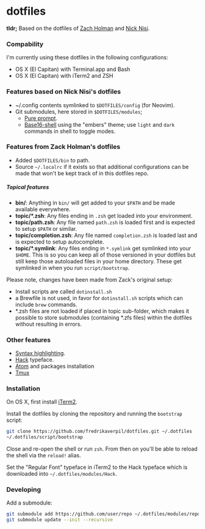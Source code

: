# dotfiles

**tldr;** Based on the dotfiles of [Zach Holman](https://github.com/holman/dotfiles/fork) and [Nick Nisi](https://github.com/nicknisi/dotfiles).

### Compability

I'm currently using these dotfiles in the following configurations:

* OS X (El Capitan) with Terminal.app and Bash
* OS X (El Capitan) with iTerm2 and ZSH


### Features based on Nick Nisi's dotfiles

- ~/.config contents symlinked to `$DOTFILES/config` (for Neovim).
- Git submodules, here stored in `$DOTFILES/modules`;
  - [Pure prompt](https://github.com/sindresorhus/pure).
  - [Base16-shell](https://github.com/chriskempson/base16-shell) using the "embers" theme; use `light` and `dark` commands in shell to toggle modes.

### Features from Zack Holman's dotfiles

- Added `$DOTFILES/bin` to path.
- Source `~/.localrc` if it exists so that additional configurations can be made that won't be kept track of in this dotfiles repo.

##### Topical features

- **bin/**: Anything in `bin/` will get added to your `$PATH` and be made
  available everywhere.
- **topic/\*.zsh**: Any files ending in `.zsh` get loaded into your
  environment.
- **topic/path.zsh**: Any file named `path.zsh` is loaded first and is
  expected to setup `$PATH` or similar.
- **topic/completion.zsh**: Any file named `completion.zsh` is loaded
  last and is expected to setup autocomplete.
- **topic/\*.symlink**: Any files ending in `*.symlink` get symlinked into
  your `$HOME`. This is so you can keep all of those versioned in your dotfiles
  but still keep those autoloaded files in your home directory. These get
  symlinked in when you run `script/bootstrap`.

Please note, changes have been made from Zack's original setup:

- Install scripts are called `dotinstall.sh`
- a Brewfile is not used, in favor for `dotinstall.sh` scripts which can include `brew` commands.
- \*.zsh files are not loaded if placed in topic sub-folder, which makes it possible to store submodules (containing \*.zfs files) within the dotfiles without resulting in errors.

### Other features

- [Syntax highlighting](https://github.com/zsh-users/zsh-syntax-highlighting).
- [Hack](https://github.com/chrissimpkins/Hack) typeface.
- [Atom](https://atom.io) and packages installation
- [Tmux](https://tmux.github.io)

### Installation

On OS X, first install [iTerm2](https://www.iterm2.com).

Install the dotfiles by cloning the repository and running the `bootstrap` script:
```bash
git clone https://github.com/fredrikaverpil/dotfiles.git ~/.dotfiles
~/.dotfiles/script/bootstrap
```

Close and re-open the shell or run `zsh`. From then on you'll be able to reload the shell via the `reload!` alias.

Set the "Regular Font" typeface in iTerm2 to the Hack typeface which is downloaded into `~/.dotfiles/modules/Hack`.

### Developing

Add a submodule:
```bash
git submodule add https://github.com/user/repo ~/.dotfiles/modules/repo
git submodule update --init --recursive
```
